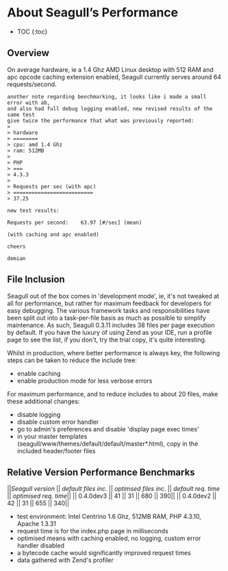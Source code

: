 <!-- Name: Code/Performance -->
<!-- Version: 3 -->
<!-- Last-Modified: 2005/11/08 23:35:41 -->
<!-- Author: werner -->

# About Seagull’s Performance
* TOC
{:toc}

## Overview
On average hardware, ie a 1.4 Ghz AMD Linux desktop with 512 RAM and apc opcode caching extension enabled, Seagull currently serves around 64 requests/second.


	another note regarding benchmarking, it looks like i made a small error with ab, 
	and also had full debug logging enabled, new revised results of the same test 
	give twice the performance that what was previously reported:
	> 
	> hardware
	> ========
	> cpu: amd 1.4 Ghz
	> ram: 512MB
	> 
	> PHP
	> ===
	> 4.3.3
	> 
	> Requests per sec (with apc)
	> ==========================
	> 37.25
	
	new test results:
	
	Requests per second:    63.97 [#/sec] (mean)
	
	(with caching and apc enabled)
	
	cheers
	
	demian

## File Inclusion
Seagull out of the box comes in 'development mode', ie, it's not tweaked at all for performance, but rather for maximum feedback for developers for easy debugging. The various framework tasks and responsibilities have been split out into a task-per-file basis as much as possible to simplify maintenance.  As such, Seagull 0.3.11 includes 38 files per page execution by default.  If you have the luxury of using Zend as your IDE, run a profile page to see the list, if you don't, try the trial copy, it's quite interesting.

Whilst in production, where better performance is always key, the following steps can be taken to reduce the include tree:
  * enable caching
  * enable production mode for less verbose errors

For maximum performance, and to reduce includes to about 20 files, make these additional changes:
  * disable logging
  * disable custom error handler
  * go to admin's preferences and disable 'display page exec times'
  * in your master templates (seagull/www/themes/default/default/master\*.html), copy in the included header/footer files

## Relative Version Performance Benchmarks


||*Seagull version* || *default files inc.* || *optimsed files inc.* || *default req. time* || *optimised req. time*||
|| 0.4.0dev3 || 41 || 31 || 680 || 390||
|| 0.4.0dev2 || 42 || 31 || 655 || 340||


  * test environment: Intel Centrino 1.6 Ghz, 512MB RAM, PHP 4.3.10, Apache 1.3.31
  * request time is for the index.php page in milliseconds
  * optimised means with caching enabled, no logging, custom error handler disabled
  * a bytecode cache would significantly improved request times
  * data gathered with Zend's profiler